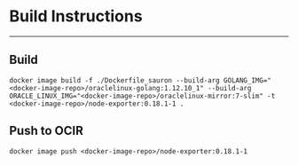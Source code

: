 # Build Instructions
---
## Build

`docker image build -f ./Dockerfile_sauron --build-arg GOLANG_IMG="<docker-image-repo>/oraclelinux-golang:1.12.10_1" --build-arg ORACLE_LINUX_IMG="<docker-image-repo>/oraclelinux-mirror:7-slim" -t <docker-image-repo>/node-exporter:0.18.1-1 .`

## Push to OCIR

`docker image push <docker-image-repo>/node-exporter:0.18.1-1`